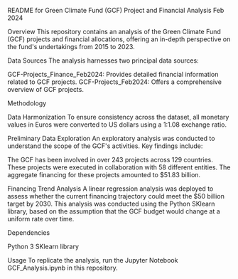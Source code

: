 README for Green Climate Fund (GCF) Project and Financial Analysis Feb 2024

Overview
This repository contains an analysis of the Green Climate Fund (GCF) projects and financial allocations, offering an in-depth perspective on the fund's undertakings from 2015 to 2023.

Data Sources
The analysis harnesses two principal data sources:

GCF-Projects_Finance_Feb2024: Provides detailed financial information related to GCF projects.
GCF-Projects_Feb2024: Offers a comprehensive overview of GCF projects.

Methodology

Data Harmonization
To ensure consistency across the dataset, all monetary values in Euros were converted to US dollars using a 1:1.08 exchange ratio.

Preliminary Data Exploration
An exploratory analysis was conducted to understand the scope of the GCF's activities. Key findings include:

The GCF has been involved in over 243 projects across 129 countries.
These projects were executed in collaboration with 58 different entities.
The aggregate financing for these projects amounted to $51.83 billion.

Financing Trend Analysis
A linear regression analysis was deployed to assess whether the current financing trajectory could meet the $50 billion target by 2030. This analysis was conducted using the Python SKlearn library, based on the assumption that the GCF budget would change at a uniform rate over time.

Dependencies

Python 3
SKlearn library

Usage
To replicate the analysis, run the Jupyter Notebook GCF_Analysis.ipynb in this repository.
